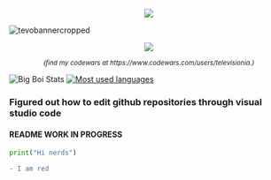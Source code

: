<p align="center">
  <img src="https://profile-counter.glitch.me/televisionia/count.svg">
</p>


![tevobannercropped](https://user-images.githubusercontent.com/106242960/173281058-dd5a7efa-6abd-42c8-a8de-a014a6b139a3.png)

<p align="center">
  <img src="https://www.codewars.com/users/televisionia/badges/large">
</p>
<p align="center"><i><sup>(find my codewars at https://www.codewars.com/users/televisionia.)</sup></i></p>

![Big Boi Stats](https://github-readme-stats.vercel.app/api?username=televisionia&show_icons=true&theme=synthwave)
[![Most used languages](https://github-readme-stats.vercel.app/api/top-langs/?username=televisionia&theme=synthwave)](https://github.com/anuraghazra/github-readme-stats)


<h3>Figured out how to edit github repositories through visual studio code</h3>
<h4>README WORK IN PROGRESS</h4>

```python
print("Hi nerds")
```

```diff
- I am red
```
